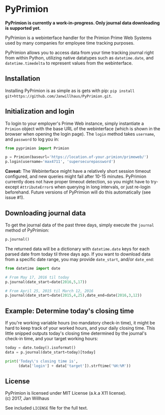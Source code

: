 # PyPrimion

**PyPrimion is currently a work-in-progress. Only journal data downloading is supported yet.**

PyPrimion is a webinterface handler for the Primion Prime Web Systems used by many companies for employee time tracking purposes.

PyPrimion allows you to access data from your time tracking journal right from within Python, utilizing native datatypes such as `datetime.date`, and `datetime.timedelta` to represent values from the webinterface.

## Installation

Installing PyPrimion is as simple as is gets with pip: `pip install git+https://github.com/Janwillhaus/PyPrimion.git`.

## Initialization and login

To login to your employer's Prime Web instance, simply instantiate a `Primion` object with the base URL of the webinterface (which is shown in the browser when opening the login page). The `login` method takes `username`, and `password` to log you in:

```python
from pyprimion import Primion

p = Primion(baseurl='https://location.of-your.primion/primeweb/')
p.login(username='max4711', 'supersecurepassword')
```

**Caveat:** The Webinterface might have a relatively short session timeout configured, and new queries might fail after 10-15 minutes. PyPrimion currently does not have proper timeout detection, so you might have to try-except `AttributeError`s when querying in long intervals, or just re-login beforehand. Future versions of PyPrimion will do this automatically (see issue #1).

## Downloading journal data

To get the journal data of the past three days, simply execute the `journal` method of PyPrimion:

```python
p.journal()
```

The returned data will be a dictionary with `datetime.date` keys for each parsed date from today til three days ago. If you want to download data from a specific date range, you may provide `date_start`, and/or `date_end`:

```python
from datetime import date

# From May 17, 2016 til today
p.journal(date_start=date(2016,5,17))

# From April 25, 2015 til March 12, 2016
p.journal(date_start=date(2015,4,25),date_end=date(2016,3,12))
```

## Example: Determine today's closing time

If you're working variable hours (no mandatory check-in time), it might be hard to keep track of your worked hours, and your daily closing time. This little snipped outputs today's closing time determined by the journal's check-in time, and your target working hours:

```python
today = date.today().isoformat()
data = p.journal(date_start=today)[today]

print('Today\'s closing time is',
      (data['login'] + data['target']).strftime('%H:%M'))
```

## License

PyPrimion is licensed under MIT License (a.k.a X11 license).<br />
(c) 2017, Jan Willhaus

See included `LICENSE` file for the full text.
